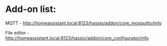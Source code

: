 # Add-on list:

MQTT - http://homeassistant.local:8123/hassio/addon/core_mosquitto/info

File editor - http://homeassistant.local:8123/hassio/addon/core_configurator/info
